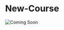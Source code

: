 # New-Course
![Coming Soon](https://user-images.githubusercontent.com/51408809/117524564-8b9db800-afdb-11eb-93c9-6f3e799cecde.png)
